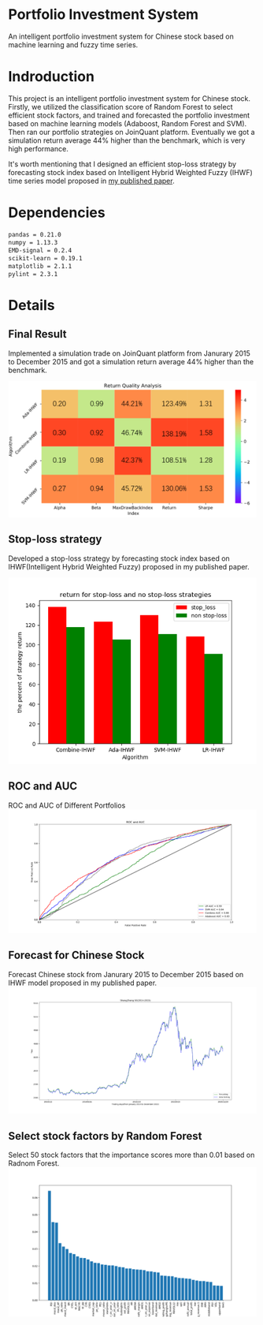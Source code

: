 # Portfolio Investment System
An intelligent portfolio investment system for Chinese stock based on machine learning and fuzzy time series.

# Indroduction
This project is an intelligent portfolio investment system for Chinese stock. Firstly, we utilized the classification score of Random Forest to select efficient stock factors, and trained and forecasted the portfolio investment based on machine learning models (Adaboost, Random Forest and SVM). Then ran our portfolio strategies on JoinQuant platform. Eventually we got a simulation return average 44% higher than the benchmark, which is very high performance.

It's worth mentioning that I designed an efficient stop-loss strategy by forecasting stock index based on Intelligent Hybrid Weighted Fuzzy (IHWF) time series model proposed in [my published paper](https://link.springer.com/chapter/10.1007/978-3-319-95786-9_8).



# Dependencies
```
pandas = 0.21.0
numpy = 1.13.3
EMD-signal = 0.2.4
scikit-learn = 0.19.1
matplotlib = 2.1.1
pylint = 2.3.1
```
# Details
## Final Result
Implemented a simulation trade on JoinQuant platform from Janurary 2015 to December 2015 and got a simulation return average 44% higher than the benchmark.

![image](https://github.com/Junyihe1107/Portfolio-Investment-System/blob/master/image/Result.png)

## Stop-loss strategy
Developed a stop-loss strategy by forecasting stock index based on IHWF(Intelligent Hybrid
Weighted Fuzzy) proposed in my published paper.

![image](https://github.com/Junyihe1107/Portfolio-Investment-System/blob/master/image/stopLoss.png)

## ROC and AUC
ROC and AUC of Different Portfolios
![image](https://github.com/Junyihe1107/Portfolio-Investment-System/blob/master/image/ROC.png)

## Forecast for Chinese Stock
Forecast Chinese stock from Janurary 2015 to December 2015 based on IHWF model proposed in my published paper.
![image](https://github.com/Junyihe1107/Portfolio-Investment-System/blob/master/image/Forecast.png)

## Select stock factors by Random Forest
Select 50 stock factors that the importance scores more than 0.01 based on Radnom Forest.
![image](https://github.com/Junyihe1107/Portfolio-Investment-System/blob/master/image/FactSelect.png)


